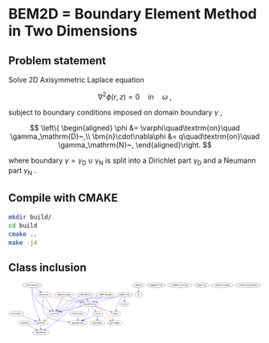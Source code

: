 # BEM2D = Boundary Element Method in Two Dimensions

## Problem statement

Solve 2D Axisymmetric Laplace equation

$$
\nabla^2\phi(r,z) = 0\quad\textrm{in}\quad \omega~,
$$

subject to boundary conditions imposed on domain boundary $\gamma$ ,

$$
\left\{
\begin{aligned}
\phi &= \varphi\quad\textrm{on}\quad \gamma_\mathrm{D}~,\\
\bm{n}\cdot\nabla\phi &= q\quad\textrm{on}\quad \gamma_\mathrm{N}~,
\end{aligned}\right.
$$

where boundary $\gamma=\gamma_\mathrm{D}\cup\gamma_\mathrm{N}$ 
is split into a Dirichlet part $\gamma_\mathrm{D}$ and a Neumann part $\gamma_\mathrm{N}$ .

## Compile with CMAKE

```bash
mkdir build/
cd build
cmake ..
make -j4
```

## Class inclusion

![](./resources/dependency.png)